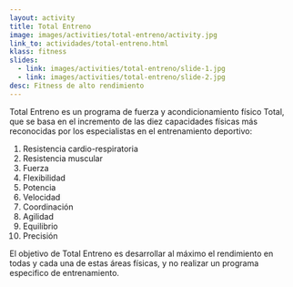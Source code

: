 ```yaml
---
layout: activity
title: Total Entreno
image: images/activities/total-entreno/activity.jpg
link_to: actividades/total-entreno.html
klass: fitness
slides:
  - link: images/activities/total-entreno/slide-1.jpg
  - link: images/activities/total-entreno/slide-2.jpg
desc: Fitness de alto rendimiento
---
```

<p>Total Entreno es un programa de fuerza y acondicionamiento físico Total, que se basa en el incremento de las diez capacidades físicas más reconocidas por los especialistas en el entrenamiento deportivo:</p>
<ol>
  <li>Resistencia cardio-respiratoria</li>
  <li>Resistencia muscular</li>
  <li>Fuerza</li>
  <li>Flexibilidad</li>
  <li>Potencia</li>
  <li>Velocidad</li>
  <li>Coordinación</li>
  <li>Agilidad</li>
  <li>Equilibrio</li>
  <li>Precisión</li>
</ol>

<p>El objetivo de Total Entreno es desarrollar al máximo el rendimiento en todas y cada una de estas áreas físicas, y no realizar un programa especifico de entrenamiento.</p>
